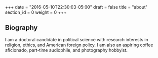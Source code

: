 +++
date = "2016-05-10T22:30:03-05:00"
draft = false
title = "about"
section_id = 0
weight = 0
+++

## Biography

I am a doctoral candidate in political science with research interests
in religion, ethics, and American foreign policy. I am also an
aspiring coffee aficionado, part-time audiophile, and photography
hobbyist. 
